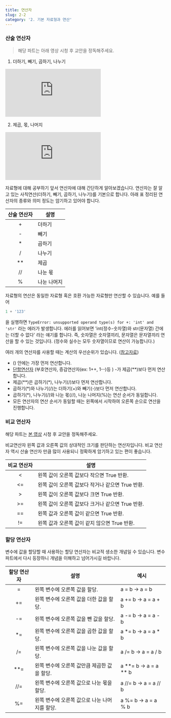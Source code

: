 ```yaml
---
title: 연산자
slug: 2-2
category: '2. 기본 자료형과 연산'
---
```


### 산술 연산자 
> 해당 파트는 아래 영상 시청 후 교안을 정독해주세요.

1. 더하기, 빼기, 곱하기, 나누기      
<iframe class="w-full" style="aspect-ratio: 16 / 9;" src="https://www.youtube.com/embed/K-Uqx51pFFo?list=PLGPF8gvWLYypeEoFNTfSHdFL5WRLAfmmm" title="YouTube video player" frameborder="0" allow="accelerometer; autoplay; clipboard-write; encrypted-media; gyroscope; picture-in-picture" allowfullscreen></iframe>


2. 제곱, 몫, 나머지     
<iframe class="w-full" style="aspect-ratio: 16 / 9;" src="https://www.youtube.com/embed/rYYbvyO3PaM?list=PLGPF8gvWLYypeEoFNTfSHdFL5WRLAfmmm" title="YouTube video player" frameborder="0" allow="accelerometer; autoplay; clipboard-write; encrypted-media; gyroscope; picture-in-picture" allowfullscreen></iframe>


자료형에 대해 공부하기 앞서 연산자에 대해 간단하게 알아보겠습니다. 연산자는 잘 알고 있는 사칙연산(더하기, 빼기, 곱하기, 나누기)를 기본으로 합니다. 아래 표 정리된 연산자의 종류와 의미 정도는 암기하고 있어야 합니다. 

|산술 연산자|설명|
|:---:|---|
|+|더하기|
|-|빼기|
|*|곱하기|
|/|나누기|
|**|제곱|
|//|나눈 몫|
|%|나눈 나머지|

자료형의 연산은 동일한 자료형 혹은 호환 가능한 자료형만 연산할 수 있습니다. 예를 들어 
```python
1 + '123'
```
을 실행하면 `TypeError: unsupported operand type(s) for +: 'int' and 'str'` 라는 에러가 발생합니다. 에러를 읽어보면 'int(정수-숫자열)와 str(문자열) 간에는 더할 수 없다' 라는 얘기를 합니다. 즉, 숫자열은 숫자열끼리, 문자열은 문자열끼리 연산을 할 수 있는 것입니다. (정수와 실수는 모두 숫자열이므로 연산이 가능합니다.)

여러 개의 연산자를 사용할 때는 계산의 우선순위가 있습니다.  ([참고자료](https://wikidocs.net/1165))

* () 안에는 가장 먼저 연산합니다. 
* [단항연산자](https://jhnyang.tistory.com/185) (부호연산자, 증감연산자(ex: 1++, 1--)등 ) -가 제곱(**)보다 먼저 연산합니다. 
* 제곱(**)은 곱하기(*), 나누기(/)보다 먼저 연산합니다.     
* 곱하기(*)와 나누기(/)는 더하기(+)와 빼기(-)보다 먼저 연산합니다.     
* 곱하기(*), 나누기(/)와 나눈 몫(//), 나눈 나머지(%)는 연산 순서가 동일합니다.  
* 모든 연산자의 연산 순서가 동일할 때는 왼쪽에서 시작하여 오른쪽 순으로 연산을 진행합니다.    


### 비교 연산자 
해당 파트는 [본 영상](https://www.youtube.com/watch?v=WmWr-lTr28s&list=PLGPF8gvWLYypeEoFNTfSHdFL5WRLAfmmm&index=47) 시청 후 교안을 정독해주세요. 

비교연산자 왼쪽 값과 오른쪽 값의 상대적인 크기를 판단하는 연산자입니다. 비교 연산자 역시 산술 연산자 만큼 많이 사용되니 정확하게 암기하고 있는 편이 좋습니다. 

|비교 연산자| 설명 |
|:--:|--|
| < | 왼쪽 값이 오른쪽 값보다 작으면 True 반환. |
| <= | 왼쪽 값이 오른쪽 값보다 작거나 같으면 True 반환. |
| > | 왼쪽 값이 오른쪽 값보다 크면 True 반환.|
| >= | 왼쪽 값이 오른쪽 값보다 크거나 같으면 True 반환. |
| == | 왼쪽 값과 오른쪽 값이 같으면 True 반환. |
| != | 왼쪽 값과 오른쪽 값이 같지 않으면 True 반환. |

### 할당 연산자
변수에 값을 할당할 때 사용하는 할당 연산자는 비교적 생소한 개념일 수 있습니다. 변수 파트에서 다시 등장하니 개념을 이해하고 넘어가시길 바랍니다. 

|할당 연산자 | 설명 | 예시 |
|:--:|--|--|
| = | 왼쪽 변수에 오른쪽 값을 할당. | a = b → a = b|
| += | 왼쪽 변수에 오른쪽 값을 더한 값을 할당. | a += b → a = a + b|
| -= | 왼쪽 변수에 오른쪽 값을 뺀 값을 할당.| a -= b → a = a - b|
| *= | 왼쪽 변수에 오른쪽 값을 곱한 값을 할당.| a *= b → a = a * b|
| /= | 왼쪽 변수에 오른쪽 값을 나눈 값을 할당.| a /= b → a = a / b|
| **= | 왼쪽 변수에 오른쪽 값만큼 제곱한 값을 할당.|  a **= b → a = a ** b|
| //=| 왼쪽 변수에 오른쪽 값으로 나눈 몫을 할당.| a //= b → a = a // b |
| %=| 왼쪽 변수에 오른쪽 값으로 나눈 나머지를 할당.| a %= b → a = a % b|


